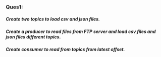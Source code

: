 ### Ques1: 
#####     Create two topics to load csv and json files.
#####     Create a producer to read files from FTP server and load csv files and json files different topics.
#####     Create consumer to read from topics from latest offset.
     
